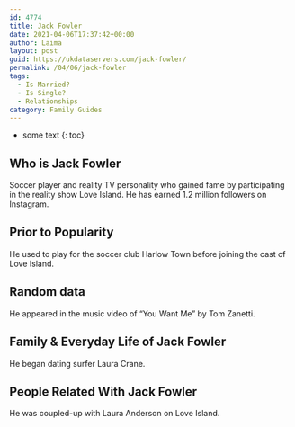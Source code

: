 ```yaml
---
id: 4774
title: Jack Fowler
date: 2021-04-06T17:37:42+00:00
author: Laima
layout: post
guid: https://ukdataservers.com/jack-fowler/
permalink: /04/06/jack-fowler
tags:
  - Is Married?
  - Is Single?
  - Relationships
category: Family Guides
---
```


* some text
{: toc}


## Who is Jack Fowler
                  
                  
                  
Soccer player and reality TV personality who gained fame by participating in the reality show Love Island. He has earned 1.2 million followers on Instagram.
                  
              
            
              
            
                
                
                
## Prior to Popularity
                  
                  
                  
He used to play for the soccer club Harlow Town before joining the cast of Love Island. 
                  
              
            
              
            
                
                
                
## Random data
                  
                  
                  
He appeared in the music video of &#8220;You Want Me&#8221; by Tom Zanetti.
                  
              
            
              
            
                
                
                
## Family & Everyday Life of Jack Fowler
                  
                  
                  
He began dating surfer Laura Crane.  
                  
              
            
              
            
                
                
                
## People Related With Jack Fowler
                  
                  
                  
He was coupled-up with Laura Anderson on Love Island.
                  
              
            
              
            
                
              
            
              
              
            
            
              
            
          
          
          